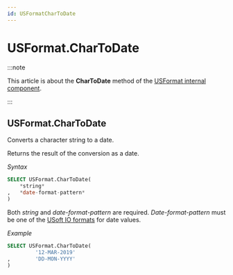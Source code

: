 ```yaml
---
id: USFormatCharToDate
---
```


# USFormat.CharToDate




:::note

This article is about the **CharToDate** method of the [USFormat internal component](/docs/Extensions/USFormat_internal_component).

:::

## **USFormat.CharToDate**

Converts a character string to a date.

Returns the result of the conversion as a date.

*Syntax*

```sql
SELECT USFormat.CharToDate(
    *string*
,   *date-format-pattern*
)
```

Both *string* and *date-format-pattern* are required. *Date-format-pattern* must be one of the [USoft IO formats](/docs/Modeller_and_Rules_Engine/Domains/IO_formats.md) for date values.

*Example*

```sql
SELECT USFormat.CharToDate(
         '12-MAR-2019'
,        'DD-MON-YYYY'
)
```

 